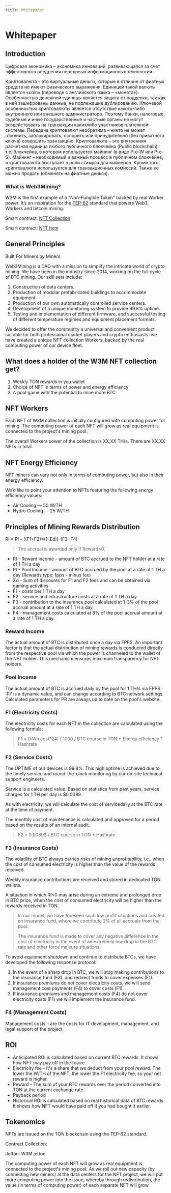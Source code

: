 ```yaml
---
title: Whitepaper
---
```


# Whitepaper

## Introduction

Цифровая экономика – экономика инноваций, развивающаяся за счет эффективного внедрения передовых информационных технологий.

Криптовалюта – это виртуальные деньги, которые в отличие от фиатных средств не имеют физического выражения. Единицей такой валюты является «coin» (переводе с английского языка – «монета»). Особенностью денежной единицы является защита от подделки, так как в ней зашифрованы данные, не подлежащие дублированию. Ключевой особенностью криптовалюты является отсутствие какого-либо внутреннего или внешнего администратора. Поэтому банки, налоговые, судебные и иные государственные и частные органы не могут воздействовать на транзакции какихлибо участников платежной системы. Передача криптовалют необратима – никто не может отменить, заблокировать, оспорить или принудительно (без приватного ключа) совершить транзакцию. Криптовалюта – это внутренняя расчетная единица любого публичного блокчейна (Public blockchain), т.е. блокчейна, в котором используется майнинг (в виде P-o-W или P-o-S). Майнинг – необходимый и важный процесс в публичном блокчейне, и криптовалюта выступает в роли стимула для майнеров. Кроме того, криптовалюта используется для транзакционных комиссий. Также ее можно
продать (обменять на фиатные деньги).

### What is Web3Mining?

W3M is the first example of a "Non-Fungible Token" backed by real Worker power. It’s an inspiration for the [TEP-62](https://github.com/ton-blockchain/TEPs/blob/master/text/0062-nft-standard.md) standard that powers Web3, Workers and bitcoin mining.

Smart contract: [NFT Collection](https://github.com/web3mining/token-contract/blob/main/nft/nft-collection.fc)

Smart contract: [NFT Item](https://github.com/web3mining/token-contract/blob/main/nft/nft-item.fc)

## General Principles

Built For Miners by Miners

Web3Mining is a DAO with a mission to simplify the intricate world of crypto mining. We have been in the industry since 2014, working on the full cycle of BTC mining. Our skill sets include:

1. Construction of data centers.
2. Production of modular prefabricated buildings to accommodate equipment.
3. Production of our own automatically controlled service centers.
4. Development of a unique monitoring system to provide 99.8% uptime.
5. Testing and implementation of different firmware, and successful testing of different temperature regimes and equipment placement formats.

We decided to offer the community a universal and convenient product suitable for both professional market players and crypto enthusiasts: we have created a unique NFT collection Workers, backed by the real computing power of our device fleet.

## What does a holder of the W3M NFT collection get?

1. Wekkly TON rewards in you wallet
2. Choice of NFT in terms of power and energy efficiency
3. A pool game with the potential to mine more BTC

## NFT Workers

Each NFT of W3M collection is initially configured with computing power for mining. The computing power of each NFT will grow as real equipment is connected to the project's mining pool.

The overall Workers power of the collection is XX,XX TH/s. There are XX,XX NFTs in total.

## NFT Energy Efficiency

NFT miners can vary not only in terms of computing power, but also in their energy efficiency.

We’d like to point your attention to NFTs featuring the following energy efficiency values:

- Air Cooling — 50 W/TH
- Hydro Cooling — 25 W/TH

## Principles of Mining Rewards Distribution

RI = PI - ((F1+F2)\*(1-Σd))-(F3+F4)

> The accrual is awarded only if Reward>0.

- RI - Reward income - amount of BTC accrued to the NFT holder at a rate of 1 TH a day
- PI - Pool Income - amount of BTC accrued by the pool at a rate of 1 TH a day (Rewards type: fpps - minus fee)
- Σd - Sum of discounts for F1 and F2 fees and can be obtained via gaming activities
- F1 - costs per 1 TH a day
- F2 - service and infrastructure costs at a rate of 1 TH a day.
- F3 - contribution to the insurance pool calculated at 1-3% of the pool accrual amount at a rate of 1 TH a day.
- F4 - management costs calculated at 8% of the pool accrual amount at a rate of 1 TH a day.

### Reward Income

The actual amount of BTC is distributed once a day via FPPS. An important factor is that the actual distribution of mining rewards is conducted directly from the respective pool via which the power is channeled to the wallet of the NFT holder. This mechanism ensures maximum transparency for NFT holders.

### Pool Income

The actual amount of BTC is accrued daily by the pool for 1 TH/s via FPPS. 'PI' is a dynamic value, and can change according to BTC network settings. Calculated parameters for PR are always up to date on the pool's website.

### F1 (Electricity Costs)

The electricity costs for each NFT in the collection are calculated using the following formula:

> F1 = (kWh cost*24) / 1000 / BTC course in TON * Energy efficiency \* Hashrate

### F2 (Service Costs)

The UPTIME of our devices is 99.8%. This high uptime is achieved due to the timely service and round-the-clock monitoring by our on-site technical support engineers.

Service is a calculated value. Based on statistics from past years, service charges for 1 TH per day is $0.0089.

As with electricity, we will calculate the cost of servicedaily at the BTC rate at the time of payment.

The monthly cost of maintenance is calculated and approved for a period based on the results of an internal audit.

> F2 = 0.0089$ / BTC course in TON \* Hashrate

### F3 (Insurance Costs)

The volatility of BTC always carries risks of mining unprofitability, i.e., when the cost of consumed electricity is higher than the value of the rewards received.

Weekly insurance contributions are received and stored in dedicated TON wallets.

A situation in which RI<0 may arise during an extreme and prolonged drop in BTC price, when the cost of consumed electricity will be higher than the rewards received in TON.

> In our model, we have foreseen such low profit situations and created an insurance fund, where we contribute 2% of all accruals from the pool.
>
> The insurance fund is made to cover any negative difference in the cost of electricity in the event of an extremely low drop in the BTC rate and other force majeure situations.

To avoid equipment shutdown and continue to distribute BTCs, we have developed the following response protocol:

1. In the event of a sharp drop in BTC, we will stop making contributions to the insurance fund (F3), and redirect funds to cover expenses (F1).
2. If insurance premiums do not cover electricity costs, we will send management cost payments (F4) to cover costs (F1).
3. If insurance premiums and management costs (F4) do not cover electricity costs (F1) we will implement the insurance fund.

### F4 (Management Costs)

Management costs – are the costs for IT development, management, and legal support of the project.

## ROI

- Anticipated ROI is calculated based on current BTC rewards. It shows how NFT may pay off in the future.
- Electricity fee - It's a share that we deduct from your pool reward. The lower the W/TH of the NFT, the lower the F1 electricity fee, so your net reward is higher.
- Reward - The sum of your BTC rewards over the period converted into TON at the current exchange rate.
- Payback period
- Historical ROI is calculated based on real historical data of BTC rewards. It shows how NFT would have paid off if you had bought it earlier.

## Tokenomics

NFTs are issued on the TON blockchain using the TEP-62 standard.

Contract Collection:

Jetton: W3M jetton

The computing power of each NFT will grow as real equipment is connected to the project's mining pool. As we roll out new capacity (by connecting new miners) at the data centers for the NFT project, we will put more computing power into the issue, whereby through redistribution, the value (in terms of computing power) of each separate NFT will grow.
